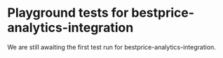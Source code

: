 # Playground tests for bestprice-analytics-integration
We are still awaiting the first test run for bestprice-analytics-integration.
